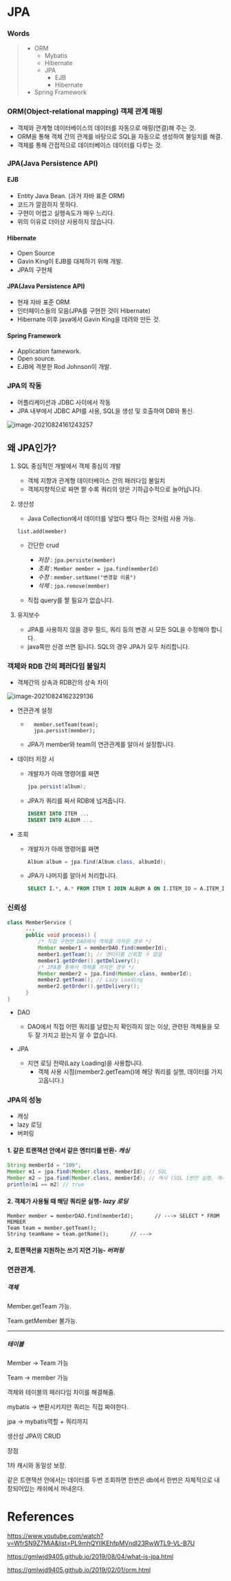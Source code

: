 # JPA

### Words

> - ORM
>     - Mybatis
>     - Hibernate
>     - JPA
>         - EJB
>         - Hibernate
> - Spring Framework



### ORM(Object-relational mapping) 객체 관계 매핑

- 객체와 관계형 데이터베이스의 데이터를 자동으로 매핑(연결)해 주는 것.
- ORM을 통해 객체 간의 관계를 바탕으로 SQL을 자동으로 생성하여 불일치를 해결.
- 객체를 통해 간접적으로 데이터베이스 데이터를 다루는 것.



### JPA(Java Persistence API)

#### EJB

- Entity Java Bean. (과거 자바 표준 ORM)
- 코드가 깔끔하지 못하다.
- 구현이 어렵고 실행속도가 매우 느리다.
- 위의 이유로 더이상 사용하지 않습니다.



#### Hibernate

- Open Source
- Gavin King이 EJB를 대체하기 위해 개발.
- JPA의 구현체



#### JPA(Java Persistence API)

- 현재 자바 표준 ORM
- 인터페이스들의 모음(JPA를 구현한 것이 Hibernate)
- Hibernate 이후 java에서 Gavin King을 데려와 만든 것.



#### Spring Framework

- Application famework.
- Open source.
- EJB에 격분한 Rod Johnson이 개발.







### JPA의 작동

- 어플리케이션과 JDBC 사이에서 작동
- JPA 내부에서 JDBC API를 사용, SQL을 생성 및 호출하여 DB와 통신.

![image-20210824161243257](https://raw.githubusercontent.com/KrGil/TIL/main/documents_typora/JAP.assets/image-20210824161243257.png)





## 왜 JPA인가?

1. SQL 중심적인 개발에서 객체 중심의 개발

    - 객체 지향과 관계형 데이터베이스 간의 패러다임 불일치
    - 객체지향적으로 짜면 짤 수록 쿼리의 양은 기하급수적으로 늘어납니다.

2. 생산성

    - Java Collection에서 데이터를 넣었다 뺐다 하는 것처럼 사용 가능.

    ```
    list.add(member)
    ```

    - 간단한 crud
        - *저장* : ```jpa.persiste(member)```
        - *조회* : ```Member member = jpa.find(memberId)```
        - *수정* : ```member.setName("변경할 이름")```
        - *삭제* : ```jpa.remove(member)```

    - 직접 query를 짤 필요가 없습니다.

3. 유지보수

    - JPA를 사용하지 않을 경우 필드, 쿼리 등의 변경 시 모든 SQL을 수정해야 합니다.
    - java쪽만 신경 쓰면 됩니다. SQL의 경우 JPA가 모두 처리합니다.

### 객체와 RDB 간의 페러다임 불일치

- 객체간의 상속과 RDB간의 상속 차이

![image-20210824162329136](https://raw.githubusercontent.com/KrGil/TIL/main/documents_typora/JAP.assets/image-20210824162329136.png)

- 연관관계 설정

    - ```
        member.setTeam(team);
        jpa.persist(member);
        ```

    - JPA가 member와 team의 연관관계를 알아서 설정합니다.

- 데이터 저장 시

    - 개발자가 아래 명령어를 짜면

        ```java
        jpa.persist(album);
        ```

    - JPA가 쿼리를 짜서 RDB에 넘겨줍니다.

        ```sql
        INSERT INTO ITEM ...
        INSERT INTO ALBUM ...
        ```

- 조회

    - 개발자가 아래 명령어를 짜면

        ```java
        Album album = jpa.find(Album.class, albumId);
        ```

    - JPA가 나머지를 알아서 처리합니다.

        ```sql
        SELECT I.*, A.* FROM ITEM I JOIN ALBUM A ON I.ITEM_ID = A.ITEM_ID
        ```



### 신뢰성

```java
class MemberService { 
      ...
      public void process() { 
          /* 직접 구현한 DAO에서 객체를 가져온 경우 */
          Member member1 = memberDAO.find(memberId); 
          member1.getTeam(); // 엔티티를 신뢰할 수 없음 
          member1.getOrder().getDelivery(); 
          /* JPA를 통해서 객체를 가져온 경우 */
          Member member2 = jpa.find(Member.class, memberId); 
          member2.getTeam(); // Lazy Loading
          member2.getOrder().getDelivery(); 
      } 
}
```

- DAO
    - DAO에서 직접 어떤 쿼리를 날렸는지 확인하지 않는 이상, 관련된 객체들을 모두 잘 가지고 왔는지 알 수 없습니다.

- JPA
    - 지연 로딩 전략(Lazy Loading)을 사용합니다.
        - 객체 사용 시점(member2.getTeam()에 해당 쿼리를 실행, 데이터를 가지고옵니다.)

### JPA의 성능

- 캐싱
- lazy 로딩
- 버퍼링

#### 1. 같은 트랜잭션 안에서 같은 엔터티를 반환- *캐싱*

```java
String memberId = "100"; 
Member m1 = jpa.find(Member.class, memberId); // SQL 
Member m2 = jpa.find(Member.class, memberId); // 캐시 (SQL 1번만 실행, 캐시에서 값을 가져옴)
println(m1 == m2) // true
```

#### 2. 객체가 사용될 때 해당 쿼리문 실행- *lazy 로딩*

```
Member member = memberDAO.find(memberId);		// ---> SELECT * FROM MEMBER 
Team team = member.getTeam();
String teamName = team.getName(); 		// --->  
```



#### 2, 트랜잭션을 지원하는 쓰기 지연 기능- *버퍼링*







### 연관관계. 

##### 객체

Member.getTeam 가능.

Team.getMember 불가능.

---

##### 테이블

Member -> Team 가능

Team -> member 가능





객체와 테이블의 페러다임 차이를 해결해줌.



mybatis -> 변환시키지만 쿼리는 직접 짜야한다.

jpa -> mybatis역할 + 쿼리까지



생산성 JPA의 CRUD



장점

1차 캐시와 동일성 보장.

같은 트랜잭션 안에서는 데이터를 두번 조회하면 한번은 db에서 한번은 자체적으로 내장되어있는 캐쉬에서 꺼내온다.





# References



https://www.youtube.com/watch?v=WfrSN9Z7MiA&list=PL9mhQYIlKEhfpMVndI23RwWTL9-VL-B7U

https://gmlwjd9405.github.io/2019/08/04/what-is-jpa.html

https://gmlwjd9405.github.io/2019/02/01/orm.html

